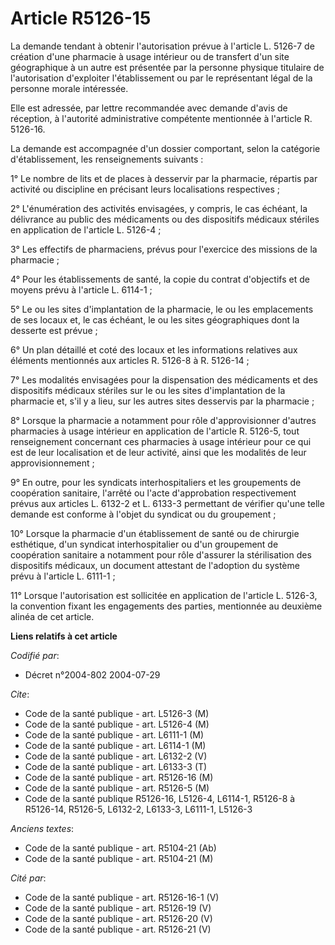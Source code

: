 # Article R5126-15

La demande tendant à obtenir l'autorisation prévue à l'article L. 5126-7 de création d'une pharmacie à usage intérieur ou de
transfert d'un site géographique à un autre est présentée par la personne physique titulaire de l'autorisation d'exploiter
l'établissement ou par le représentant légal de la personne morale intéressée.

Elle est adressée, par lettre recommandée avec demande d'avis de réception, à l'autorité administrative compétente mentionnée
à l'article R. 5126-16.

La demande est accompagnée d'un dossier comportant, selon la catégorie d'établissement, les renseignements suivants :

1° Le nombre de lits et de places à desservir par la pharmacie, répartis par activité ou discipline en précisant leurs
localisations respectives ;

2° L'énumération des activités envisagées, y compris, le cas échéant, la délivrance au public des médicaments ou des
dispositifs médicaux stériles en application de l'article L. 5126-4 ;

3° Les effectifs de pharmaciens, prévus pour l'exercice des missions de la pharmacie ;

4° Pour les établissements de santé, la copie du contrat d'objectifs et de moyens prévu à l'article L. 6114-1 ;

5° Le ou les sites d'implantation de la pharmacie, le ou les emplacements de ses locaux et, le cas échéant, le ou les sites
géographiques dont la desserte est prévue ;

6° Un plan détaillé et coté des locaux et les informations relatives aux éléments mentionnés aux articles R. 5126-8 à R.
5126-14 ;

7° Les modalités envisagées pour la dispensation des médicaments et des dispositifs médicaux stériles sur le ou les sites
d'implantation de la pharmacie et, s'il y a lieu, sur les autres sites desservis par la pharmacie ;

8° Lorsque la pharmacie a notamment pour rôle d'approvisionner d'autres pharmacies à usage intérieur en application de
l'article R. 5126-5, tout renseignement concernant ces pharmacies à usage intérieur pour ce qui est de leur localisation et
de leur activité, ainsi que les modalités de leur approvisionnement ;

9° En outre, pour les syndicats interhospitaliers et les groupements de coopération sanitaire, l'arrêté ou l'acte
d'approbation respectivement prévus aux articles L. 6132-2 et L. 6133-3 permettant de vérifier qu'une telle demande est
conforme à l'objet du syndicat ou du groupement ;

10° Lorsque la pharmacie d'un établissement de santé ou de chirurgie esthétique, d'un syndicat interhospitalier ou d'un
groupement de coopération sanitaire a notamment pour rôle d'assurer la stérilisation des dispositifs médicaux, un document
attestant de l'adoption du système prévu à l'article L. 6111-1 ;

11° Lorsque l'autorisation est sollicitée en application de l'article L. 5126-3, la convention fixant les engagements des
parties, mentionnée au deuxième alinéa de cet article.

**Liens relatifs à cet article**

_Codifié par_:

  - Décret n°2004-802 2004-07-29

_Cite_:

  - Code de la santé publique - art. L5126-3 (M)
  - Code de la santé publique - art. L5126-4 (M)
  - Code de la santé publique - art. L6111-1 (M)
  - Code de la santé publique - art. L6114-1 (M)
  - Code de la santé publique - art. L6132-2 (V)
  - Code de la santé publique - art. L6133-3 (T)
  - Code de la santé publique - art. R5126-16 (M)
  - Code de la santé publique - art. R5126-5 (M)
  - Code de la santé publique R5126-16, L5126-4, L6114-1, R5126-8 à R5126-14, R5126-5, L6132-2, L6133-3, L6111-1, L5126-3

_Anciens textes_:

  - Code de la santé publique - art. R5104-21 (Ab)
  - Code de la santé publique - art. R5104-21 (M)

_Cité par_:

  - Code de la santé publique - art. R5126-16-1 (V)
  - Code de la santé publique - art. R5126-19 (V)
  - Code de la santé publique - art. R5126-20 (V)
  - Code de la santé publique - art. R5126-21 (V)
